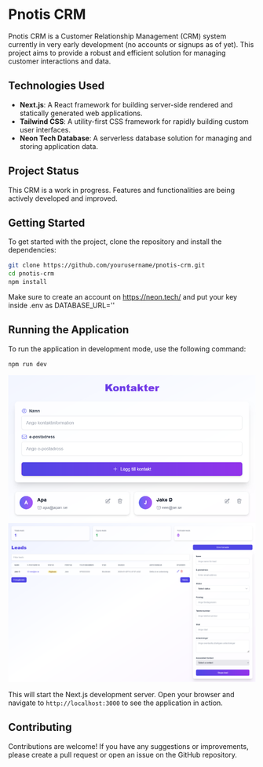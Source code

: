 # Pnotis CRM

Pnotis CRM is a Customer Relationship Management (CRM) system currently in very early development (no accounts or signups as of yet). This project aims to provide a robust and efficient solution for managing customer interactions and data.

## Technologies Used

- **Next.js**: A React framework for building server-side rendered and statically generated web applications.
- **Tailwind CSS**: A utility-first CSS framework for rapidly building custom user interfaces.
- **Neon Tech Database**: A serverless database solution for managing and storing application data.

## Project Status

This CRM is a work in progress. Features and functionalities are being actively developed and improved.

## Getting Started

To get started with the project, clone the repository and install the dependencies:

```bash
git clone https://github.com/yourusername/pnotis-crm.git
cd pnotis-crm
npm install
```

Make sure to create an account on https://neon.tech/ and put your key inside .env as DATABASE_URL=''

## Running the Application

To run the application in development mode, use the following command:

```bash
npm run dev
```

![alt text](contacts.png "Contacts")
![alt text](leads.png "Leads")

This will start the Next.js development server. Open your browser and navigate to `http://localhost:3000` to see the application in action.

## Contributing

Contributions are welcome! If you have any suggestions or improvements, please create a pull request or open an issue on the GitHub repository.
